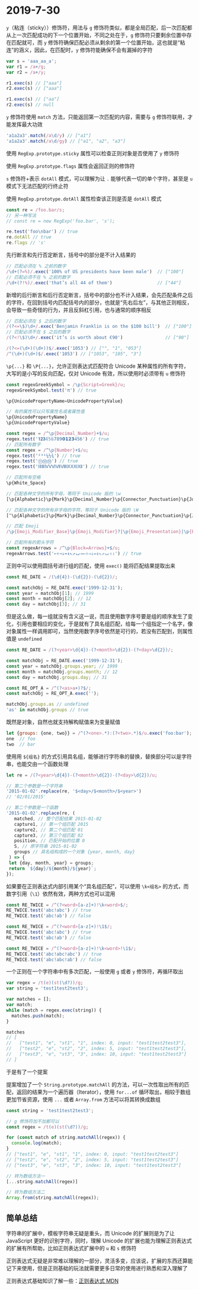 # 2019-7-30

`y`（粘连（sticky））修饰符，用法与 `g` 修饰符类似，都是全局匹配，后一次匹配都从上一次匹配成功的下一个位置开始，不同之处在于，`g` 修饰符只要剩余位置中存在匹配就可，而 `y` 修饰符确保匹配必须从剩余的第一个位置开始，这也就是“粘连”的涵义，因此，在匹配时，`y` 修饰符能确保不会有漏掉的字符

```JavaScript
var s = 'aaa_aa_a';
var r1 = /a+/g;
var r2 = /a+/y;

r1.exec(s) // ["aaa"]
r2.exec(s) // ["aaa"]

r1.exec(s) // ["aa"]
r2.exec(s) // null
```

`y` 修饰符使用 `match` 方法，只能返回第一次匹配的内容，需要与 `g` 修饰符联用，才能发挥最大功效

```JavaScript
'a1a2a3'.match(/a\d/y) // ["a1"]
'a1a2a3'.match(/a\d/gy) // ["a1", "a2", "a3"]
```

使用 `RegExp.prototype.sticky` 属性可以检查正则对象是否使用了 `y` 修饰符

使用 `RegExp.prototype.flags` 属性会返回正则的修饰符

`s` 修饰符+表示 `dotAll` 模式，可以理解为让 `.` 能够代表一切的单个字符，甚至是 `u` 模式下无法匹配的行终止符

使用 `RegExp.prototype.dotAll` 属性检查该正则是否是 `dotAll` 模式

```JavaScript
const re = /foo.bar/s;
// 另一种写法
// const re = new RegExp('foo.bar', 's');

re.test('foo\nbar') // true
re.dotAll // true
re.flags // 's'
```

先行断言和先行否定断言，括号中的部分是不计入结果的

```JavaScript
// 匹配必须在 % 之前的数字
/\d+(?=%)/.exec('100% of US presidents have been male')  // ["100"]
// 匹配必须不在 % 之前的数字
/\d+(?!%)/.exec('that’s all 44 of them')                 // ["44"]
```

新增的后行断言和后行否定断言，括号中的部分也不计入结果，会先匹配条件之后的字符，在回到括号内匹配括号内的部分，也就是“先右后左”，与其他正则相反，会导致一些奇怪的行为，并且反斜杠引用，也与通常的顺序相反

```JavaScript
// 匹配必须在 $ 之后的数字
/(?<=\$)\d+/.exec('Benjamin Franklin is on the $100 bill')  // ["100"]
// 匹配必须不在 $ 之后的数字
/(?<!\$)\d+/.exec('it’s is worth about €90')                // ["90"]

/(?<=(\d+)(\d+))$/.exec('1053') // ["", "1", "053"]
/^(\d+)(\d+)$/.exec('1053') // ["1053", "105", "3"]
```

`\p{...}` 和 `\P{...}`，允许正则表达式匹配符合 Unicode 某种属性的所有字符，大写的是小写的反向匹配，仅对 Unicode 有效，所以使用时必须带有 `u` 修饰符

```JavaScript
const regexGreekSymbol = /\p{Script=Greek}/u;
regexGreekSymbol.test('π') // true

\p{UnicodePropertyName=UnicodePropertyValue}

// 有的属性可以只写属性名或者属性值
\p{UnicodePropertyName}
\p{UnicodePropertyValue}

const regex = /^\p{Decimal_Number}+$/u;
regex.test('𝟏𝟐𝟑𝟜𝟝𝟞𝟩𝟪𝟫𝟬𝟭𝟮𝟯𝟺𝟻𝟼') // true
// 匹配所有数字
const regex = /^\p{Number}+$/u;
regex.test('²³¹¼½¾') // true
regex.test('㉛㉜㉝') // true
regex.test('ⅠⅡⅢⅣⅤⅥⅦⅧⅨⅩⅪⅫ') // true

// 匹配所有空格
\p{White_Space}

// 匹配各种文字的所有字母，等同于 Unicode 版的 \w
[\p{Alphabetic}\p{Mark}\p{Decimal_Number}\p{Connector_Punctuation}\p{Join_Control}]

// 匹配各种文字的所有非字母的字符，等同于 Unicode 版的 \W
[^\p{Alphabetic}\p{Mark}\p{Decimal_Number}\p{Connector_Punctuation}\p{Join_Control}]

// 匹配 Emoji
/\p{Emoji_Modifier_Base}\p{Emoji_Modifier}?|\p{Emoji_Presentation}|\p{Emoji}\uFE0F/gu

// 匹配所有的箭头字符
const regexArrows = /^\p{Block=Arrows}+$/u;
regexArrows.test('←↑→↓↔↕↖↗↘↙⇏⇐⇑⇒⇓⇔⇕⇖⇗⇘⇙⇧⇩') // true
```

正则中可以使用圆括号进行组的匹配，使用 `exec()` 能将匹配结果提取出来

```JavaScript
const RE_DATE = /(\d{4})-(\d{2})-(\d{2})/;

const matchObj = RE_DATE.exec('1999-12-31');
const year = matchObj[1]; // 1999
const month = matchObj[2]; // 12
const day = matchObj[3]; // 31
```

但是这么做，每一组就没有含义这一说，而且使用数字序号要是组的顺序发生了变化，引用也要相应的变化，于是就有了具名组匹配，给每一个组指定一个名字，像对象属性一样调用即可，当然使用数字序号依然是可行的，若没有匹配到，则属性值是 `undefined`

```JavaScript
const RE_DATE = /(?<year>\d{4})-(?<month>\d{2})-(?<day>\d{2})/;

const matchObj = RE_DATE.exec('1999-12-31');
const year = matchObj.groups.year; // 1999
const month = matchObj.groups.month; // 12
const day = matchObj.groups.day; // 31

const RE_OPT_A = /^(?<as>a+)?$/;
const matchObj = RE_OPT_A.exec('');

matchObj.groups.as // undefined
'as' in matchObj.groups // true
```

既然是对象，自然也就支持解构赋值来为变量赋值

```JavaScript
let {groups: {one, two}} = /^(?<one>.*):(?<two>.*)$/u.exec('foo:bar');
one  // foo
two  // bar
```

使用用 `${组名}` 的方式引用具名组，能够进行字符串的替换，替换部分可以是字符串，也能交由一个函数处理

```JavaScript
let re = /(?<year>\d{4})-(?<month>\d{2})-(?<day>\d{2})/u;

// 第二个参数是一个字符串
'2015-01-02'.replace(re, '$<day>/$<month>/$<year>')
// '02/01/2015'

// 第二个参数是一个函数
'2015-01-02'.replace(re, (
   matched, // 整个匹配结果 2015-01-02
   capture1, // 第一个组匹配 2015
   capture2, // 第二个组匹配 01
   capture3, // 第三个组匹配 02
   position, // 匹配开始的位置 0
   S, // 原字符串 2015-01-02
   groups // 具名组构成的一个对象 {year, month, day}
 ) => {
 let {day, month, year} = groups;
 return `${day}/${month}/${year}`;
});
```

如果要在正则表达式内部引用某个“具名组匹配”，可以使用 `\k<组名>` 的方式，而数字引用（`\1`）依然有效，两种方式也可以混用

```JavaScript
const RE_TWICE = /^(?<word>[a-z]+)!\k<word>$/;
RE_TWICE.test('abc!abc') // true
RE_TWICE.test('abc!ab') // false

const RE_TWICE = /^(?<word>[a-z]+)!\1$/;
RE_TWICE.test('abc!abc') // true
RE_TWICE.test('abc!ab') // false

const RE_TWICE = /^(?<word>[a-z]+)!\k<word>!\1$/;
RE_TWICE.test('abc!abc!abc') // true
RE_TWICE.test('abc!abc!ab') // false
```

一个正则在一个字符串中有多次匹配，一般使用 `g` 或者 `y` 修饰符，再循环取出

```JavaScript
var regex = /t(e)(st(\d?))/g;
var string = 'test1test2test3';

var matches = [];
var match;
while (match = regex.exec(string)) {
  matches.push(match);
}

matches
// [
//   ["test1", "e", "st1", "1", index: 0, input: "test1test2test3"],
//   ["test2", "e", "st2", "2", index: 5, input: "test1test2test3"],
//   ["test3", "e", "st3", "3", index: 10, input: "test1test2test3"]
// ]
```

于是有了一个提案

提案增加了一个 `String.prototype.matchAll` 的方法，可以一次性取出所有的匹配，返回的结果为一个遍历器（Iterator），使用 `for...of` 循环取出，相较于数组更加节省资源，使用 `...` 或者 `Array.from` 方法可以将其转换成数组

```JavaScript
const string = 'test1test2test3';

// g 修饰符加不加都可以
const regex = /t(e)(st(\d?))/g;

for (const match of string.matchAll(regex)) {
  console.log(match);
}
// ["test1", "e", "st1", "1", index: 0, input: "test1test2test3"]
// ["test2", "e", "st2", "2", index: 5, input: "test1test2test3"]
// ["test3", "e", "st3", "3", index: 10, input: "test1test2test3"]

// 转为数组方法一
[...string.matchAll(regex)]

// 转为数组方法二
Array.from(string.matchAll(regex));
```

## 简单总结

字符串的扩展中，模板字符串无疑是重头，而 Unicode 的扩展则是为了让 JavaScript 更好的识别字符，同时，理解 Unicode 的扩展也能为理解正则表达式的扩展有所帮助，比如正则表达式扩展中的 `u` 和 `s` 修饰符

正则表达式无疑是非常难以理解的一部分，灵活多变，应该说，扩展的东西还算能记下来使用，但是正则基础的玩法就需要更多日常的使用进行熟悉和深入理解了

正则表达式基础知识了解一些：[正则表达式 MDN](https://developer.mozilla.org/zh-CN/docs/Web/JavaScript/Guide/Regular_Expressions)
